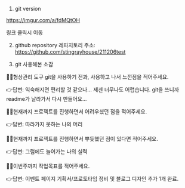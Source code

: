 1. git version

https://imgur.com/a/fdMQtOH

링크 클릭시 이동

2. github repository
레파지토리 주소: https://github.com/stingrayhouse/211206test

3. git 사용해본 소감

🙋‍♀️형상관리 도구 git을 사용하기 전과, 사용하고 나서 느낀점을 적어주세요.

👉답변: 익숙해지면 편리할 것 같으나... 제겐 너무나도 어렵습니다. git을 쓰니까 readme가 날라가서 다시 만들어요...

🙋‍♀️현재까지 프로젝트를 진행하면서 어려우셨던 점을 적어주세요.

👉답변: 따라가지 못하는 나의 머리

🙋‍♀️현재까지 프로젝트를 진행하면서 뿌듯했던 점이 있다면 적어주세요.

👉답변: 그럼에도 늘어가는 나의 실력

🙋‍♀️이번주까지 작업목표를 적어주세요.

👉답변: 이벤트 페이지 기획서/프로토타입 정비 및 블로그 디자인 추가 1개 완료.
